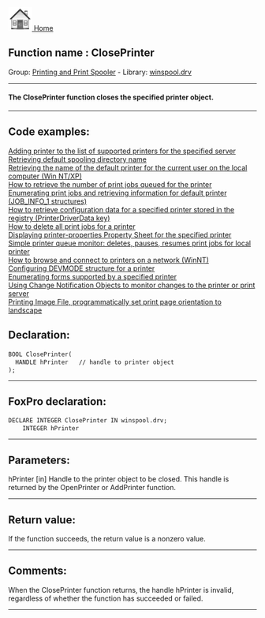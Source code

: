[<img src="../../images/home.png"> Home ](https://github.com/VFPX/Win32API)  

## Function name : ClosePrinter
Group: [Printing and Print Spooler](../../functions_group.md#Printing_and_Print_Spooler)  -  Library: [winspool.drv](../../../libraries.md#winspool.drv)  
***  


#### The ClosePrinter function closes the specified printer object. 
***  


## Code examples:
[Adding printer to the list of supported printers for the specified server](../../samples/sample_335.md)  
[Retrieving default spooling directory name](../../samples/sample_358.md)  
[Retrieving the name of the default printer for the current user on the local computer (Win NT/XP)](../../samples/sample_360.md)  
[How to retrieve the number of print jobs queued for the printer](../../samples/sample_367.md)  
[Enumerating print jobs and retrieving information for default printer (JOB_INFO_1 structures)](../../samples/sample_368.md)  
[How to retrieve configuration data for a specified printer stored in the registry (PrinterDriverData key)](../../samples/sample_369.md)  
[How to delete all print jobs for a printer](../../samples/sample_370.md)  
[Displaying printer-properties Property Sheet for the specified printer](../../samples/sample_372.md)  
[Simple printer queue monitor: deletes, pauses, resumes print jobs for local printer](../../samples/sample_373.md)  
[How to browse and connect to printers on a network (WinNT)](../../samples/sample_376.md)  
[Configuring DEVMODE structure for a printer](../../samples/sample_384.md)  
[Enumerating forms supported by a specified printer](../../samples/sample_390.md)  
[Using Change Notification Objects to monitor changes to the printer or print server](../../samples/sample_485.md)  
[Printing Image File, programmatically set print page orientation to landscape](../../samples/sample_555.md)  

## Declaration:
```foxpro  
BOOL ClosePrinter(
  HANDLE hPrinter   // handle to printer object
);  
```  
***  


## FoxPro declaration:
```foxpro  
DECLARE INTEGER ClosePrinter IN winspool.drv;
	INTEGER hPrinter  
```  
***  


## Parameters:
hPrinter 
[in] Handle to the printer object to be closed. This handle is returned by the OpenPrinter or AddPrinter function.   
***  


## Return value:
If the function succeeds, the return value is a nonzero value.  
***  


## Comments:
When the ClosePrinter function returns, the handle hPrinter is invalid, regardless of whether the function has succeeded or failed.  
  
***  

